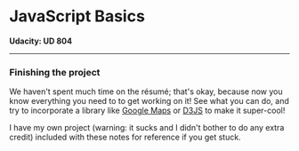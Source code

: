 # JavaScript Basics

**Udacity: UD 804**

---

### Finishing the project

We haven't spent much time on the résumé; that's okay, because now you know everything you need to to get working on it! See what you can do, and try to incorporate a library like [Google Maps](https://developers.google.com/maps/documentation/javascript/) or [D3JS](http://d3js.org/) to make it super-cool!

I have my own project (warning: it sucks and I didn't bother to do any extra credit) included with these notes for reference if you get stuck.
